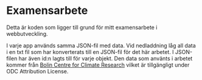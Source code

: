 # Examensarbete

Detta är koden som ligger till grund för mitt examensarbete i webbutveckling.

I varje app används samma JSON-fil med data. Vid nedladdning låg all data i en txt fil som har konverterats till en JSON-fil för det här arbetet. I JSON-filen har även id:n lagts till för varje objekt. 
Den data som använts i arbetet kommer från [Bolin Centre for Climate Research](https://bolin.su.se/data/stockholm-historical-thermometer-1) vilket är tillgängligt under ODC Attribution License. 
